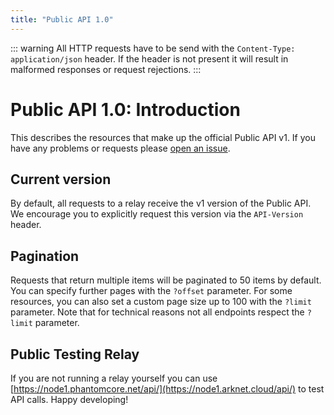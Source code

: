 ```yaml
---
title: "Public API 1.0"
---
```


::: warning
All HTTP requests have to be send with the `Content-Type: application/json` header. If the header is not present it will result in malformed responses or request rejections.
:::

# Public API 1.0: Introduction

This describes the resources that make up the official Public API v1. If you have any problems or requests please [open an issue](https://github.com/ArkEcosystem/core/issues/new/choose).

## Current version

By default, all requests to a relay receive the v1 version of the Public API. We encourage you to explicitly request this version via the `API-Version` header.

## Pagination

Requests that return multiple items will be paginated to 50 items by default. You can specify further pages with the `?offset` parameter. For some resources, you can also set a custom page size up to 100 with the `?limit` parameter. Note that for technical reasons not all endpoints respect the `?limit` parameter.

## Public Testing Relay

If you are not running a relay yourself you can use [https://node1.phantomcore.net/api/](https://node1.arknet.cloud/api/) to test API calls. Happy developing!
